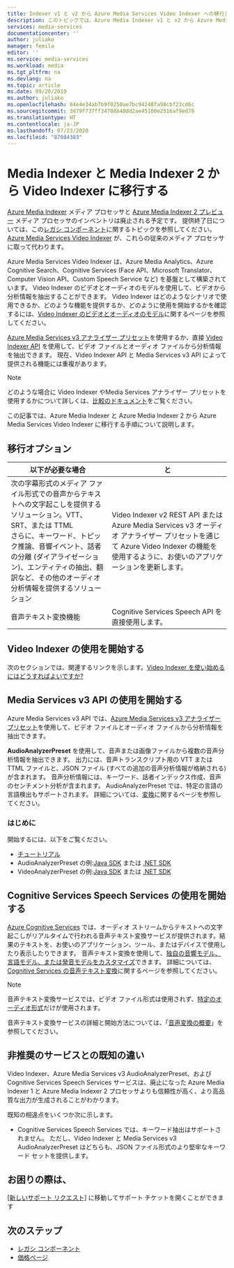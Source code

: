 ```yaml
---
title: Indexer v1 と v2 から Azure Media Services Video Indexer への移行| Microsoft Docs
description: このトピックでは、Azure Media Indexer v1 と v2 から Azure Media Services Video Indexer に移行する方法を説明します。
services: media-services
documentationcenter: ''
author: juliako
manager: femila
editor: ''
ms.service: media-services
ms.workload: media
ms.tgt_pltfrm: na
ms.devlang: na
ms.topic: article
ms.date: 09/20/2019
ms.author: juliako
ms.openlocfilehash: 84e4e34ab7b9f0250ae7bc94248fa98cbf23cd6c
ms.sourcegitcommit: 3d79f737ff34708b48dd2ae45100e2516af9ed78
ms.translationtype: HT
ms.contentlocale: ja-JP
ms.lasthandoff: 07/23/2020
ms.locfileid: "87084383"
---
```

# <a name="migrate-from-media-indexer-and-media-indexer-2-to-video-indexer"></a>Media Indexer と Media Indexer 2 から Video Indexer に移行する

[Azure Media Indexer](media-services-index-content.md) メディア プロセッサと [Azure Media Indexer 2 プレビュー](media-services-process-content-with-indexer2.md) メディア プロセッサのインベントリは廃止される予定です。 提供終了日については、この[レガシ コンポーネント](legacy-components.md)に関するトピックを参照してください。 [Azure Media Services Video Indexer](../video-indexer/index.yml) が、これらの従来のメディア プロセッサに取って代わります。

Azure Media Services Video Indexer は、Azure Media Analytics、Azure Cognitive Search、Cognitive Services (Face API、Microsoft Translator、Computer Vision API、Custom Speech Service など) を基盤として構築されています。 Video Indexer のビデオとオーディオのモデルを使用して、ビデオから分析情報を抽出することができます。 Video Indexer はどのようなシナリオで使用できるか、どのような機能を提供するか、どのように使用を開始するかを確認するには、[Video Indexer のビデオとオーディオのモデル](../video-indexer/video-indexer-overview.md)に関するページを参照してください。 

[Azure Media Services v3 アナライザー プリセット](../latest/analyzing-video-audio-files-concept.md)を使用するか、直接 [Video Indexer API](https://api-portal.videoindexer.ai/) を使用して、ビデオ ファイルとオーディオ ファイルから分析情報を抽出できます。 現在、Video Indexer API と Media Services v3 API によって提供される機能には重複があります。

> [!NOTE]
> どのような場合に Video Indexer やMedia Services アナライザー プリセットを使用するかについて詳しくは、[比較のドキュメント](../video-indexer/compare-video-indexer-with-media-services-presets.md)をご覧ください。 

この記事では、Azure Media Indexer と Azure Media Indexer 2 から Azure Media Services Video Indexer に移行する手順について説明します。  

## <a name="migration-options"></a>移行オプション 

|以下が必要な場合  |と |
|---|---|
|次の字幕形式のメディア ファイル形式での音声からテキストへの文字起こしを提供するソリューション。VTT、SRT、または TTML<br/>さらに、キーワード、トピック推論、音響イベント、話者の分離 (ダイアライゼーション)、エンティティの抽出、翻訳など、その他のオーディオ分析情報を提供するソリューション| Video Indexer v2 REST API または Azure Media Services v3 オーディオ アナライザー プリセットを通じて Azure Video Indexer の機能を使用するように、お使いのアプリケーションを更新します。|
|音声テキスト変換機能| Cognitive Services Speech API を直接使用します。|  

## <a name="getting-started-with-video-indexer"></a>Video Indexer の使用を開始する

次のセクションでは、関連するリンクを示します。[Video Indexer を使い始めるにはどうすればよいですか?](../video-indexer/video-indexer-overview.md#how-can-i-get-started-with-video-indexer) 

## <a name="getting-started-with-media-services-v3-apis"></a>Media Services v3 API の使用を開始する

Azure Media Services v3 API では、[Azure Media Services v3 アナライザー プリセット](../latest/analyzing-video-audio-files-concept.md)を使用して、ビデオ ファイルとオーディオ ファイルから分析情報を抽出できます。 

**AudioAnalyzerPreset** を使用して、音声または画像ファイルから複数の音声分析情報を抽出できます。 出力には、音声トランスクリプト用の VTT または TTML ファイルと、JSON ファイル (すべての追加の音声分析情報が格納される) が含まれます。 音声分析情報には、キーワード、話者インデックス作成、音声のセンチメント分析が含まれます。 AudioAnalyzerPreset では、特定の言語の言語検出もサポートされます。 詳細については、[変換](/rest/api/media/transforms/createorupdate#audioanalyzerpreset)に関するページを参照してください。

### <a name="get-started"></a>はじめに

開始するには、以下をご覧ください。

* [チュートリアル](../latest/analyze-videos-tutorial-with-api.md)
* AudioAnalyzerPreset の例:[Java SDK](https://github.com/Azure-Samples/media-services-v3-java/tree/master/AudioAnalytics/AudioAnalyzer) または [.NET SDK](https://github.com/Azure-Samples/media-services-v3-dotnet/tree/master/AudioAnalytics/AudioAnalyzer)
* VideoAnalyzerPreset の例:[Java SDK](https://github.com/Azure-Samples/media-services-v3-java/tree/master/VideoAnalytics/VideoAnalyzer) または [.NET SDK](https://github.com/Azure-Samples/media-services-v3-dotnet/tree/master/VideoAnalytics/VideoAnalyzer)

## <a name="getting-started-with-cognitive-services-speech-services"></a>Cognitive Services Speech Services の使用を開始する

[Azure Cognitive Services](../../cognitive-services/index.yml) では、オーディオ ストリームからテキストへの文字起こしがリアルタイムで行われる音声テキスト変換サービスが提供されます。結果のテキストを、お使いのアプリケーション、ツール、またはデバイスで使用したり表示したりできます。 音声テキスト変換を使用して、[独自の音響モデル、言語モデル、または発音モデルをカスタマイズ](../../cognitive-services/speech-service/how-to-custom-speech-train-model.md)できます。 詳細については、[Cognitive Services の音声テキスト変換](../../cognitive-services/speech-service/speech-to-text.md)に関するページを参照してください。 

> [!NOTE] 
> 音声テキスト変換サービスでは、ビデオ ファイル形式は使用されず、[特定のオーディオ形式](../../cognitive-services/speech-service/rest-speech-to-text.md#audio-formats)だけが使用されます。 

音声テキスト変換サービスの詳細と開始方法については、「[音声変換の概要](../../cognitive-services/speech-service/speech-to-text.md)」を参照してください。

## <a name="known-differences-from-deprecated-services"></a>非推奨のサービスとの既知の違い 

Video Indexer、Azure Media Services v3 AudioAnalyzerPreset、および Cognitive Services Speech Services サービスは、廃止になった Azure Media Indexer 1 と Azure Media Indexer 2 プロセッサよりも信頼性が高く、より高品質な出力が生成されることがわかります。  

既知の相違点をいくつか次に示します。 

* Cognitive Services Speech Services では、キーワード抽出はサポートされません。 ただし、Video Indexer と Media Services v3 AudioAnalyzerPreset はどちらも、JSON ファイル形式のより堅牢なキーワード セットを提供します。 

## <a name="need-help"></a>お困りの際は、

[[新しいサポート リクエスト]](https://portal.azure.com/#blade/Microsoft_Azure_Support/HelpAndSupportBlade/newsupportrequest) に移動してサポート チケットを開くことができます

## <a name="next-steps"></a>次のステップ

* [レガシ コンポーネント](legacy-components.md)
* [価格ページ](https://azure.microsoft.com/pricing/details/media-services/#encoding)
